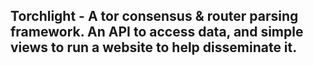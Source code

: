 ## Torchlight - A tor consensus & router parsing framework. An API to access data, and simple views to run a website to help disseminate it.